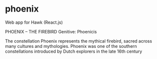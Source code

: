 # phoenix
Web app for Hawk (React.js)

PHOENIX – THE FIREBIRD
Genitive: Phoenicis

The constellation Phoenix represents the mythical firebird, sacred across many cultures and mythologies. Phoenix was one of the southern constellations introduced by Dutch explorers in the late 16th century
